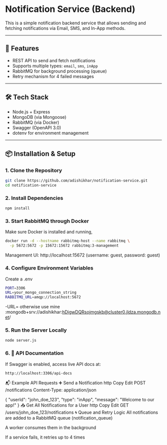 # Notification Service (Backend)

This is a simple notification backend service that allows sending and fetching notifications via Email, SMS, and In-App methods.

---

## 🚀 Features

- REST API to send and fetch notifications
- Supports multiple types: `email`, `sms`, `inApp`
- RabbitMQ for background processing (queue)
- Retry mechanism for 4 failed messages

---

## 🛠️ Tech Stack

- Node.js + Express
- MongoDB (via Mongoose)
- RabbitMQ (via Docker)
- Swagger (OpenAPI 3.0)
- dotenv for environment management

---

## 📦 Installation & Setup

### 1. Clone the Repository

```bash
git clone https://github.com/adishikhar/notification-service.git
cd notification-service
```

### 2. Install Dependencies

```bash
npm install
```

### 3. Start RabbitMQ through Docker

Make sure Docker is installed and running,

```bash
docker run -d --hostname rabbitmq-host --name rabbitmq \
  -p 5672:5672 -p 15672:15672 rabbitmq:3-management
```

Management UI: http://localhost:15672
(username: guest, password: guest)

### 4. Configure Environment Variables

Create a .env
```bash
PORT=3306
URL=your_mongo_connection_string
RABBITMQ_URL=amqp://localhost:5672
```
-URL= otherwise use mine :mongodb+srv://adishikhar:hDigwDQRsojmgskb@cluster0.jldza.mongodb.net/

### 5. Run the Server Locally

```bash
node server.js
```

### 6. 📘 API Documentation

If Swagger is enabled, access live API docs at:
```bash
http://localhost:3306/api-docs
```


📬 Example API Requests
➕ Send a Notification
http
Copy
Edit
POST /notifications
Content-Type: application/json

{
  "userId": "john_doe_123",
  "type": "inApp",
  "message": "Welcome to our app!"
}
📥 Get All Notifications for a User
http
Copy
Edit
GET /users/john_doe_123/notifications
🌀 Queue and Retry Logic
All notifications are added to a RabbitMQ queue (notification_queue)

A worker consumes them in the background

If a service fails, it retries up to 4 times

